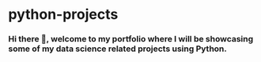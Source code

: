 # python-projects
### Hi there 👋, welcome to my portfolio where I will be showcasing some of my data science related projects using Python.
